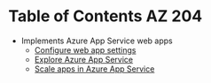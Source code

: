 # Table of Contents AZ 204
- Implements Azure App Service web apps
  - [Configure web app settings](LearningPath/ImplementsAzureAppServiceWebapps/ConfigureWebAppSettings.md)
  - [Explore Azure App Service](LearningPath/ImplementsAzureAppServiceWebapps/ExploreAzureAppService.md)
  - [Scale apps in Azure App Service](LearningPath/ImplementsAzureAppServiceWebapps/ScaleAppsInAzureAppService.md)
